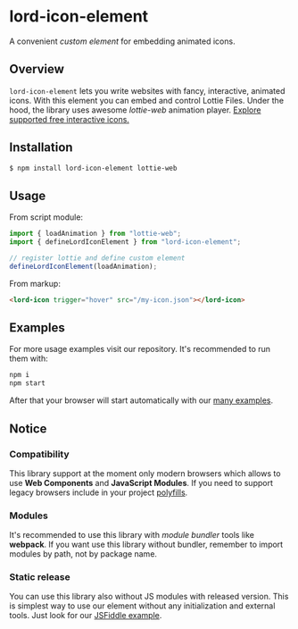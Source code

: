 # lord-icon-element

A convenient _custom element_ for embedding animated icons.

## Overview

`lord-icon-element` lets you write websites with fancy, interactive, animated icons. With this element you can embed and control Lottie Files. Under the hood, the library uses awesome _lottie-web_ animation player. [Explore supported free interactive icons.](https://lordicon.com/icons#free)

## Installation

```bash
$ npm install lord-icon-element lottie-web
```

## Usage

From script module:

```js
import { loadAnimation } from "lottie-web";
import { defineLordIconElement } from "lord-icon-element";

// register lottie and define custom element
defineLordIconElement(loadAnimation);
```

From markup:

```html
<lord-icon trigger="hover" src="/my-icon.json"></lord-icon>
```

## Examples

For more usage examples visit our repository. It's recommended to run them with:

```bash
npm i
npm start
```

After that your browser will start automatically with our [many examples](https://github.com/tomwilusz/lord-icon-element/tree/master/examples).

## Notice

### Compatibility

This library support at the moment only modern browsers which allows to use **Web Components** and **JavaScript Modules**. If you need to support legacy browsers include in your project [polyfills](https://www.webcomponents.org/polyfills).

### Modules

It's recommended to use this library with _module bundler_ tools like **webpack**. If you want use this library without bundler, remember to import modules by path, not by package name.

### Static release

You can use this library also without JS modules with released version. This is simplest way to use our element without any initialization and external tools. Just look for our [JSFiddle example](https://jsfiddle.net/f3cqgemu/).
